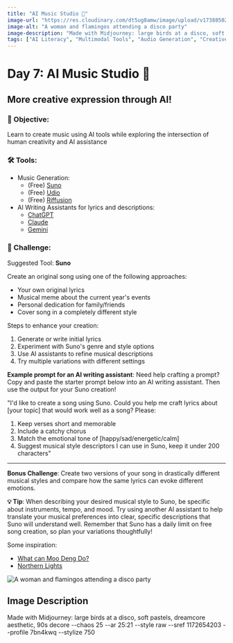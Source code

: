 ```yaml
---
title: "AI Music Studio 🎵"
image-url: "https://res.cloudinary.com/dt5ug8amw/image/upload/v1738850249/Practical%20AI%20Literacy%20Challenges/Flamingos_at_a_disco.jpg"
image-alt: "A woman and flamingos attending a disco party"
image-description: "Made with Midjourney: large birds at a disco, soft pastels, dreamcore aesthetic, 90s decore --chaos 25 --ar 25:21 --style raw --sref 1172654203 --profile 7bn4kwq --stylize 750"
tags: ["AI Literacy", "Multimodal Tools", "Audio Generation", "Creative Expression"]
---
```


# Day 7: AI Music Studio 🎵
## **More creative expression through AI!**

### 🎯 Objective: 
Learn to create music using AI tools while exploring the intersection of human creativity and AI assistance

### 🛠️ Tools:
- Music Generation:
  - (Free) [Suno](https://suno.com)
  - (Free) [Udio](https://www.udio.com)
  - (Free) [Riffusion](https://www.riffusion.com/)
- AI Writing Assistants for lyrics and descriptions:
  - [ChatGPT](https://chatgpt.com)
  - [Claude](https://claude.ai)
  - [Gemini](https://gemini.google.com)

### 📝 Challenge:

Suggested Tool: **Suno**

Create an original song using one of the following approaches:
- Your own original lyrics
- Musical meme about the current year's events
- Personal dedication for family/friends
- Cover song in a completely different style

Steps to enhance your creation:
1. Generate or write initial lyrics
2. Experiment with Suno's genre and style options
3. Use AI assistants to refine musical descriptions
4. Try multiple variations with different settings

**Example prompt for an AI writing assistant**: 
Need help crafting a prompt? Copy and paste the starter prompt below into an AI writing assistant. Then use the output for your Suno creation!

"I'd like to create a song using Suno. Could you help me craft lyrics about [your topic] that would work well as a song? Please:
1. Keep verses short and memorable
2. Include a catchy chorus
3. Match the emotional tone of [happy/sad/energetic/calm]
4. Suggest musical style descriptors I can use in Suno, keep it under 200 characters"

---

**Bonus Challenge**: Create two versions of your song in drastically different musical styles and compare how the same lyrics can evoke different emotions.

**💡 Tip**: When describing your desired musical style to Suno, be specific about instruments, tempo, and mood. Try using another AI assistant to help translate your musical preferences into clear, specific descriptions that Suno will understand well. Remember that Suno has a daily limit on free song creation, so plan your variations thoughtfully!

Some inspiration:
- [What can Moo Deng Do?](https://suno.com/song/bcc7137c-4b55-404d-a2dc-baacebab0d4d)
- [Northern Lights](https://suno.com/song/44686cb5-509f-4e59-a7e7-38a44598bc70)


![A woman and flamingos attending a disco party](https://res.cloudinary.com/dt5ug8amw/image/upload/v1738850249/Practical%20AI%20Literacy%20Challenges/Flamingos_at_a_disco.jpg)
## Image Description
Made with Midjourney: large birds at a disco, soft pastels, dreamcore aesthetic, 90s decore --chaos 25 --ar 25:21 --style raw --sref 1172654203 --profile 7bn4kwq --stylize 750